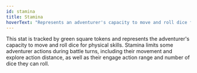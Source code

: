 ```yaml
---
id: stamina
title: Stamina
hoverText: "Represents an adventurer's capacity to move and roll dice for physical skills."
---
```


This stat is tracked by green square tokens and represents the adventurer's capacity to move and roll dice for physical skills. Stamina limits some adventurer actions during battle turns, including their movement and explore action distance, as well as their engage action range and number of dice they can roll.